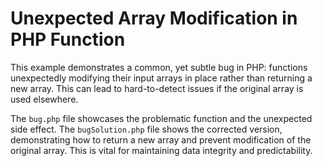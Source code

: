 # Unexpected Array Modification in PHP Function

This example demonstrates a common, yet subtle bug in PHP: functions unexpectedly modifying their input arrays in place rather than returning a new array. This can lead to hard-to-detect issues if the original array is used elsewhere.

The `bug.php` file showcases the problematic function and the unexpected side effect. The `bugSolution.php` file shows the corrected version, demonstrating how to return a new array and prevent modification of the original array.  This is vital for maintaining data integrity and predictability.